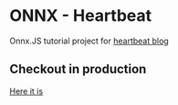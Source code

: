 # ONNX - Heartbeat

Onnx.JS tutorial project for [heartbeat blog](https://heartbeat.fritz.ai)

## Checkout in production

[Here it is](https://onnx-heartbeat.netlify.com/)